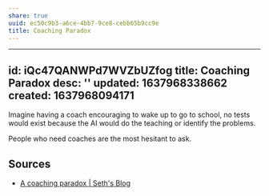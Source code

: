 ```yaml
---
share: true
uuid: ec50c9b3-a6ce-4bb7-9ce8-cebb65b9cc9e
title: Coaching Paradox
---
```

---
id: iQc47QANWPd7WVZbUZfog
title: Coaching Paradox
desc: ''
updated: 1637968338662
created: 1637968094171
---

Imagine having a coach encouraging to wake up to go to school, no tests would exist because the AI would do the teaching or identify the problems. 

People who need coaches are the most hesitant to ask.

## Sources

* [A coaching paradox | Seth's Blog](https://seths.blog/2021/07/a-coaching-paradox/)
